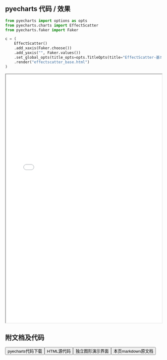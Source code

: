 
## pyecharts 代码 / 效果

```python
from pyecharts import options as opts
from pyecharts.charts import EffectScatter
from pyecharts.faker import Faker

c = (
    EffectScatter()
    .add_xaxis(Faker.choose())
    .add_yaxis("", Faker.values())
    .set_global_opts(title_opts=opts.TitleOpts(title="EffectScatter-基本示例"))
    .render("effectscatter_base.html")
)

```

<iframe width="100%" height="800px" src="/pyecharts/EffectScatter/effectscatter_base.html"></iframe>

## 附文档及代码

<a href="https://cdn.jsdelivr.net/gh/wfy-belief/python/docs/pyecharts/EffectScatter/effectscatter_base.py"><button class="mybutton">pyecharts代码下载</button></a><a href="https://cdn.jsdelivr.net/gh/wfy-belief/python/docs/pyecharts/EffectScatter/effectscatter_base.html"><button class="mybutton">HTML源代码</button></a><a href="https://python.wfyblog.cn/pyecharts/EffectScatter/effectscatter_base.html"><button class="mybutton">独立图形演示界面</button></a><a href="https://cdn.jsdelivr.net/gh/wfy-belief/python/docs/pyecharts/EffectScatter/effectscatter_base.md"><button class="mybutton">本页markdown原文档</button></a>